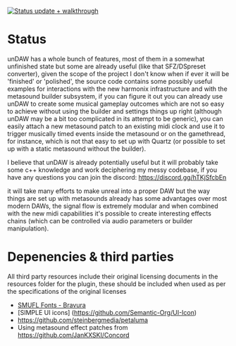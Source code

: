 
[![Status update + walkthrough](https://img.youtube.com/vi/jQYDYK7mDKQ/0.jpg)](https://www.youtube.com/watch?v=jQYDYK7mDKQ)

# Status

unDAW has a whole bunch of features, most of them in a somewhat unfinished state but some are already useful (like that SFZ/DSpreset converter), given the scope of the project I don't know when if ever it will be 'finished' or 'polished', the source code contains some possibly useful examples for interactions with the new harmonix infrastructure and with the metasound builder subsystem, if you can figure it out you can already use unDAW to create some musical gameplay outcomes which are not so easy to achieve without using the builder and settings things up right (although unDAW may be a bit too complicated in its attempt to be generic), you can easily attach a new metasound patch to an existing midi clock and use it to trigger musically timed events inside the metasound or on the gamethread, for instance, which is not that easy to set up with Quartz (or possible to set up with a static metasound without the builder).

I believe that unDAW is already potentially useful but it will probably take some c++ knowledge and work deciphering my messy codebase, if you have any questions you can join the discord: https://discord.gg/hTKjSfcbEn

it will take many efforts to make unreal into a proper DAW but the way things are set up with metasounds already has some advantages over most modern DAWs, the signal flow is extremely modular and when combined with the new midi capabilities it's possible to create interesting effects chains (which can be controlled via audio parameters or builder manipulation).

# Depenencies & third parties
All third party resources include their original licensing documents in the resources folder for the plugin, these should be included when used as per the specifications of the original licenses 
- [SMUFL Fonts - Bravura](https://github.com/steinbergmedia/bravura)
- [SIMPLE UI icons] (https://github.com/Semantic-Org/UI-Icon)
- https://github.com/steinbergmedia/petaluma
- Using metasound effect patches from https://github.com/JanKXSKI/Concord



